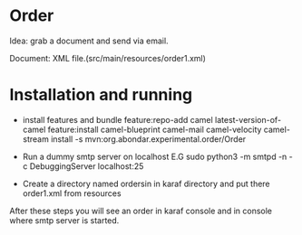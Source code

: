 # Order

Idea: grab a document and send via email.

Document: XML file.(src/main/resources/order1.xml)

# Installation and running

- install features and bundle
feature:repo-add camel latest-version-of-camel
feature:install camel-blueprint camel-mail camel-velocity camel-stream
install -s mvn:org.abondar.experimental.order/Order

- Run a dummy smtp server on localhost
E.G sudo python3 -m smtpd -n -c DebuggingServer localhost:25

- Create a directory named ordersin in karaf directory and put there order1.xml from resources

After these steps you will see an order in karaf console and in console where smtp server is started.

